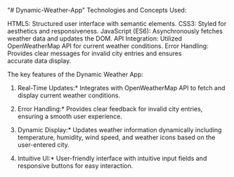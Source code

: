 "# Dynamic-Weather-App" 
Technologies and Concepts Used:

HTML5: Structured user interface with semantic elements.
CSS3: Styled for aesthetics and responsiveness.
JavaScript (ES6): Asynchronously fetches weather data and updates the DOM.
API Integration: Utilized OpenWeatherMap API for current weather conditions.
Error Handling: Provides clear messages for invalid city entries and ensures accurate data display.

The key features of the Dynamic Weather App:

1. Real-Time Updates:* Integrates with OpenWeatherMap API to fetch and display current weather conditions.
   
2. Error Handling:* Provides clear feedback for invalid city entries, ensuring a smooth user experience.

3. Dynamic Display:* Updates weather information dynamically including temperature, humidity, wind speed, and weather icons based on the user-entered city.

4. Intuitive UI:* User-friendly interface with intuitive input fields and responsive buttons for easy interaction.

